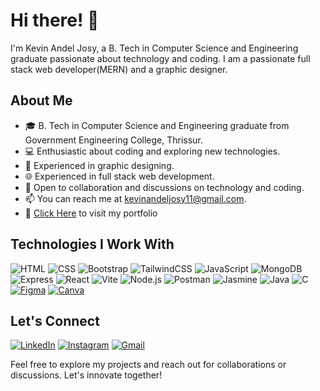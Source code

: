 # Hi there! 👋

I'm Kevin Andel Josy, a B. Tech in Computer Science and Engineering graduate passionate about technology and coding. I am a passionate full stack web developer(MERN) and a graphic designer.

## About Me

- 🎓 B. Tech in Computer Science and Engineering graduate from Government Engineering College, Thrissur.
- 💻 Enthusiastic about coding and exploring new technologies.
- 🎨 Experienced in graphic designing.
- 🌐 Experienced in full stack web development.
- 💬 Open to collaboration and discussions on technology and coding.
- 📫 You can reach me at [kevinandeljosy11@gmail.com](mailto:kevinandeljosy11@gmail.com).
- 📲 [Click Here](https://myportfoliofinal-rho.vercel.app/) to visit my portfolio

## Technologies I Work With

![HTML](https://img.shields.io/badge/HTML5-E34F26?style=for-the-badge&logo=html5&logoColor=white)
![CSS](https://img.shields.io/badge/CSS3-1572B6?style=for-the-badge&logo=css3&logoColor=white)
![Bootstrap](https://img.shields.io/badge/Bootstrap-7952B3?style=for-the-badge&logo=bootstrap&logoColor=white)
![TailwindCSS](https://img.shields.io/badge/Tailwind_CSS-38B2AC?style=for-the-badge&logo=tailwind-css&logoColor=white)
![JavaScript](https://img.shields.io/badge/JavaScript-F7DF1E?style=for-the-badge&logo=javascript&logoColor=black)
![MongoDB](https://img.shields.io/badge/MongoDB-47A248?style=for-the-badge&logo=mongodb&logoColor=white)
![Express](https://img.shields.io/badge/Express.js-404D59?style=for-the-badge&logo=express&logoColor=white)
![React](https://img.shields.io/badge/React-20232A?style=for-the-badge&logo=react&logoColor=61DAFB)
![Vite](https://img.shields.io/badge/Vite-646CFF?style=for-the-badge&logo=vite&logoColor=white)
![Node.js](https://img.shields.io/badge/Node.js-339933?style=for-the-badge&logo=nodedotjs&logoColor=white)
![Postman](https://img.shields.io/badge/Postman-FF6C37?style=for-the-badge&logo=postman&logoColor=white)
![Jasmine](https://img.shields.io/badge/Jasmine-8A4182?style=for-the-badge&logo=jasmine&logoColor=white)
![Java](https://img.shields.io/badge/Java-007396?style=for-the-badge&logo=java&logoColor=white)
![C](https://img.shields.io/badge/C-00599C?style=for-the-badge&logo=c&logoColor=white)
[![Figma](https://img.shields.io/badge/Figma-green?style=for-the-badge&logo=figma&logoColor=white)](https://www.figma.com/)
[![Canva](https://img.shields.io/badge/Canva-00C4CC?style=for-the-badge&logo=canva&logoColor=white)](https://www.canva.com/)

## Let's Connect

[![LinkedIn](https://img.shields.io/badge/LinkedIn-blue?style=for-the-badge&logo=linkedin)](www.linkedin.com/in/kevinandeljosy)
[![Instagram](https://img.shields.io/badge/Instagram-purple?style=for-the-badge&logo=instagram)](https://www.instagram.com/kevin__andel/)
[![Gmail](https://img.shields.io/badge/Gmail-lightyellow?style=for-the-badge&logo=gmail)](mailto:kevinandeljosy11@gmail.com)


Feel free to explore my projects and reach out for collaborations or discussions. Let's innovate together! 
